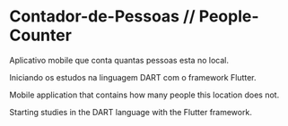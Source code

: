 # Contador-de-Pessoas // People-Counter
Aplicativo mobile que conta quantas pessoas esta no local.

Iniciando os estudos na linguagem DART com o framework Flutter.


Mobile application that contains how many people this location does not.

Starting studies in the DART language with the Flutter framework.

